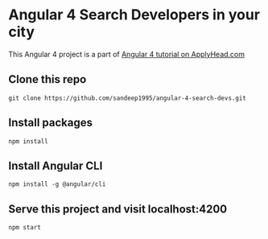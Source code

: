 # Angular 4 Search Developers in your city

This Angular 4 project is a part of [Angular 4 tutorial on ApplyHead.com](https://applyhead.com/angular-4-tutorial-make-angular-4-app-using-github-api/)

## Clone this repo

`git clone https://github.com/sandeep1995/angular-4-search-devs.git`

## Install packages

`npm install`

## Install Angular CLI

`npm install -g @angular/cli`

## Serve this project and visit localhost:4200

`npm start`
